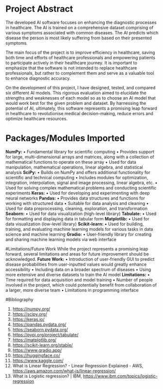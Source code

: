 # Project Abstract
The developed AI software focuses on enhancing the diagnostic processes in healthcare. The AI is trained on a comprehensive dataset comprising of various symptoms associated with common diseases. The AI predicts which disease the person is most likely suffering from based on their presented symptoms. 

The main focus of the project is to improve efficiency in healthcare, saving both time and efforts of healthcare professionals and empowering patients to participate actively in their healthcare journey. It is important to emphasize that the software is not intended to replace healthcare professionals, but rather to complement them and serve as a valuable tool to enhance diagnostic accuracy.

On the development of this project, I have designed, tested, and compared six different AI models. This rigorous evaluation aimed to elucidate the strengths and weaknesses of each model so as to choose an AI model that would work best for the given problem and dataset. By harnessing the potential of AI, ultimately, this software represents a promising leap forward in healthcare to revolutionise medical decision-making, reduce errors and optimize healthcare resources.

# Packages/Modules Imported
**NumPy:**
• Fundamental library for scientific computing
• Provides support for large, multi-dimensional arrays and matrices, along with a collection of mathematical functions to operate on these array
• Used for data manipulation, mathematical operations, linear algebra, and statistical analysis
**SciPy:**
• Builds on NumPy and offers additional functionality for scientific and technical computing
• Includes modules for optimization, integration, interpolation, signal and image processing, linear algebra, etc.
• Used for solving complex mathematical problems and conducting scientific experiments
**Keras:**
• Used for developing and experimenting with deep neural networks
**Pandas:**
• Provides data structures and functions for working with structured data
• Suitable for data analysis and cleaning
• Used for data preprocessing, cleaning, exploration, and transformation
**Seaborn:**
• Used for data visualization (high-level library)
**Tabulate:**
• Used for formatting and displaying data in tabular form
**Matplotlib:**
• Used for data visualization (low-level library)
**Scikit-learn:**
• Used for building, training, and evaluating machine learning models for various tasks in data science and machine learning
**Gradio:**
• User-friendly library for creating and sharing machine learning models via web interface

#Limitations/Future Work
While the project represents a promising leap forward, several limitations and areas for future improvement should be acknowledged.
**Future Work:**
• Introduction of user-friendly GUI to predict disease probabilities from user-inputted values would greatly enhance accessibility
• Including data on a broader spectrum of diseases
• Using more extensive and diverse datasets to train the AI model
**Limitations:**
• Time required for data acquisition and model training
• Number of people involved in the project, which could potentially benefit from collaboration of a larger, more diverse team
• Limitations in programming interface

#Bibliography
1. https://numpy.org/
2. https://scipy.org/
3. https://keras.io/
4. https://pandas.pydata.org/
5. https://seaborn.pydata.org/
6. https://pypi.org/project/tabulate/
7. https://matplotlib.org/
8. https://scikit-learn.org/stable/
9. https://www.gradio.app/
10. https://huggingface.co/
11. https://www.kaggle.com/
12. What is Linear Regression? - Linear Regression Explained - AWS, https://aws.amazon.com/what-is/linear-regression/
13. What is Logistic regression? | IBM, https://www.ibm.com/topics/logistic-regression
